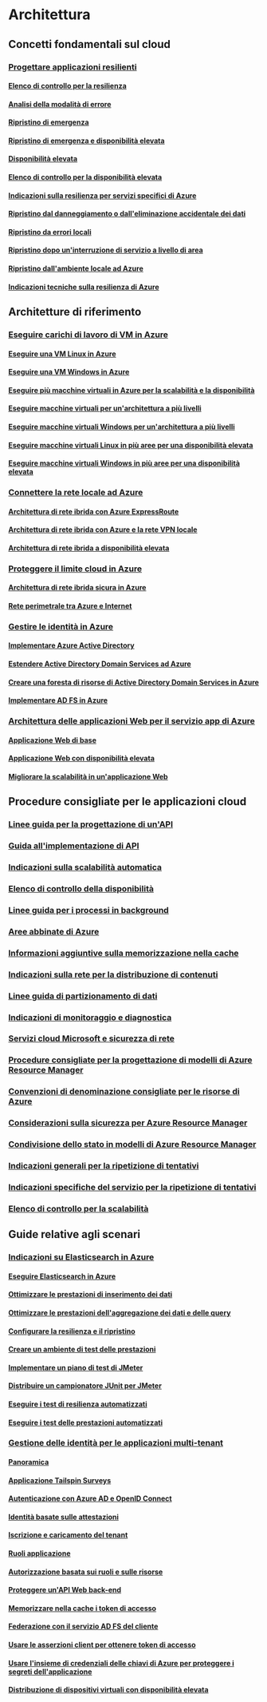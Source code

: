 # Architettura

## Concetti fondamentali sul cloud

### [Progettare applicazioni resilienti](guidance-resiliency-overview.md)
#### [Elenco di controllo per la resilienza](guidance-resiliency-checklist.md)
#### [Analisi della modalità di errore](guidance-resiliency-failure-mode-analysis.md)
#### [Ripristino di emergenza](..\resiliency\resiliency-disaster-recovery-azure-applications.md)
#### [Ripristino di emergenza e disponibilità elevata](..\resiliency\resiliency-disaster-recovery-high-availability-azure-applications.md)
#### [Disponibilità elevata](..\resiliency\resiliency-high-availability-azure-applications.md)
#### [Elenco di controllo per la disponibilità elevata](..\resiliency\resiliency-high-availability-checklist.md)
#### [Indicazioni sulla resilienza per servizi specifici di Azure](..\resiliency\resiliency-service-guidance-index.md)
#### [Ripristino dal danneggiamento o dall'eliminazione accidentale dei dati](..\resiliency\resiliency-technical-guidance-recovery-data-corruption.md)
#### [Ripristino da errori locali](..\resiliency\resiliency-technical-guidance-recovery-local-failures.md)
#### [Ripristino dopo un'interruzione di servizio a livello di area](..\resiliency\resiliency-technical-guidance-recovery-loss-azure-region.md)
#### [Ripristino dall'ambiente locale ad Azure](..\resiliency\resiliency-technical-guidance-recovery-on-premises-azure.md)
#### [Indicazioni tecniche sulla resilienza di Azure](..\resiliency\resiliency-technical-guidance.md)


## Architetture di riferimento

### [Eseguire carichi di lavoro di VM in Azure](guidance-ra-compute.md)
#### [Eseguire una VM Linux in Azure](guidance-compute-single-vm-linux.md)
#### [Eseguire una VM Windows in Azure](guidance-compute-single-vm.md)
#### [Eseguire più macchine virtuali in Azure per la scalabilità e la disponibilità](guidance-compute-multi-vm.md)
#### [Eseguire macchine virtuali per un'architettura a più livelli](guidance-compute-n-tier-vm-linux.md)
#### [Eseguire macchine virtuali Windows per un'architettura a più livelli](guidance-compute-n-tier-vm.md)
#### [Eseguire macchine virtuali Linux in più aree per una disponibilità elevata](guidance-compute-multiple-datacenters-linux.md)
#### [Eseguire macchine virtuali Windows in più aree per una disponibilità elevata](guidance-compute-multiple-datacenters.md)

### [Connettere la rete locale ad Azure](guidance-ra-hybrid-networking.md)
#### [Architettura di rete ibrida con Azure ExpressRoute](guidance-hybrid-network-expressroute.md)
#### [Architettura di rete ibrida con Azure e la rete VPN locale](guidance-hybrid-network-vpn.md)
#### [Architettura di rete ibrida a disponibilità elevata](guidance-hybrid-network-expressroute-vpn-failover.md)

### [Proteggere il limite cloud in Azure](guidance-ra-network-security.md)
#### [Architettura di rete ibrida sicura in Azure](guidance-iaas-ra-secure-vnet-hybrid.md)
#### [Rete perimetrale tra Azure e Internet](guidance-iaas-ra-secure-vnet-dmz.md)

### [Gestire le identità in Azure](guidance-ra-identity.md)
#### [Implementare Azure Active Directory](guidance-identity-aad.md)
#### [Estendere Active Directory Domain Services ad Azure](guidance-identity-adds-extend-domain.md)
#### [Creare una foresta di risorse di Active Directory Domain Services in Azure](guidance-identity-adds-resource-forest.md)
#### [Implementare AD FS in Azure](guidance-identity-adfs.md)

### [Architettura delle applicazioni Web per il servizio app di Azure](guidance-ra-app-service.md)
#### [Applicazione Web di base](guidance-web-apps-basic.md)
#### [Applicazione Web con disponibilità elevata](guidance-web-apps-multi-region.md)
#### [Migliorare la scalabilità in un'applicazione Web](guidance-web-apps-scalability.md)


## Procedure consigliate per le applicazioni cloud

### [Linee guida per la progettazione di un'API](..\best-practices-api-design.md)
### [Guida all'implementazione di API](..\best-practices-api-implementation.md)
### [Indicazioni sulla scalabilità automatica](..\best-practices-auto-scaling.md)
### [Elenco di controllo della disponibilità](..\best-practices-availability-checklist.md)
### [Linee guida per i processi in background](..\best-practices-background-jobs.md)
### [Aree abbinate di Azure](..\best-practices-availability-paired-regions.md)
### [Informazioni aggiuntive sulla memorizzazione nella cache](..\best-practices-caching.md)
### [Indicazioni sulla rete per la distribuzione di contenuti](..\best-practices-cdn.md)
### [Linee guida di partizionamento di dati](..\best-practices-data-partitioning.md)
### [Indicazioni di monitoraggio e diagnostica](..\best-practices-monitoring.md)
### [Servizi cloud Microsoft e sicurezza di rete](..\best-practices-network-security.md)
### [Procedure consigliate per la progettazione di modelli di Azure Resource Manager](..\best-practices-resource-manager-design-templates.md)
### [Convenzioni di denominazione consigliate per le risorse di Azure](guidance-naming-conventions.md)
### [Considerazioni sulla sicurezza per Azure Resource Manager](..\best-practices-resource-manager-security.md)
### [Condivisione dello stato in modelli di Azure Resource Manager](..\best-practices-resource-manager-state.md)
### [Indicazioni generali per la ripetizione di tentativi](..\best-practices-retry-general.md)
### [Indicazioni specifiche del servizio per la ripetizione di tentativi](..\best-practices-retry-service-specific.md)
### [Elenco di controllo per la scalabilità](..\best-practices-scalability-checklist.md)


## Guide relative agli scenari

### [Indicazioni su Elasticsearch in Azure](guidance-elasticsearch.md)
#### [Eseguire Elasticsearch in Azure](guidance-elasticsearch-running-on-azure.md)
#### [Ottimizzare le prestazioni di inserimento dei dati](guidance-elasticsearch-tuning-data-ingestion-performance.md)
#### [Ottimizzare le prestazioni dell'aggregazione dei dati e delle query](guidance-elasticsearch-tuning-data-aggregation-and-query-performance.md)
#### [Configurare la resilienza e il ripristino](guidance-elasticsearch-configuring-resilience-and-recovery.md)
#### [Creare un ambiente di test delle prestazioni](guidance-elasticsearch-creating-performance-testing-environment.md)
#### [Implementare un piano di test di JMeter](guidance-elasticsearch-implementing-jmeter-test-plan.md)
#### [Distribuire un campionatore JUnit per JMeter](guidance-elasticsearch-deploying-jmeter-junit-sampler.md)
#### [Eseguire i test di resilienza automatizzati](guidance-elasticsearch-running-automated-resilience-tests.md)
#### [Eseguire i test delle prestazioni automatizzati](guidance-elasticsearch-running-automated-performance-tests.md)

### [Gestione delle identità per le applicazioni multi-tenant](guidance-multitenant-identity.md)
#### [Panoramica](guidance-multitenant-identity-intro.md)
#### [Applicazione Tailspin Surveys](guidance-multitenant-identity-tailspin.md)
#### [Autenticazione con Azure AD e OpenID Connect](guidance-multitenant-identity-authenticate.md)
#### [Identità basate sulle attestazioni](guidance-multitenant-identity-claims.md)
#### [Iscrizione e caricamento del tenant](guidance-multitenant-identity-signup.md)
#### [Ruoli applicazione](guidance-multitenant-identity-app-roles.md)
#### [Autorizzazione basata sui ruoli e sulle risorse](guidance-multitenant-identity-authorize.md)
#### [Proteggere un'API Web back-end](guidance-multitenant-identity-web-api.md)
#### [Memorizzare nella cache i token di accesso](guidance-multitenant-identity-token-cache.md)
#### [Federazione con il servizio AD FS del cliente](guidance-multitenant-identity-adfs.md)
#### [Usare le asserzioni client per ottenere token di accesso](guidance-multitenant-identity-client-assertion.md)
#### [Usare l'insieme di credenziali delle chiavi di Azure per proteggere i segreti dell'applicazione](guidance-multitenant-identity-keyvault.md)
#### [Distribuzione di dispositivi virtuali con disponibilità elevata](guidance-nva-ha.md)


<!--HONumber=Nov16_HO4-->


